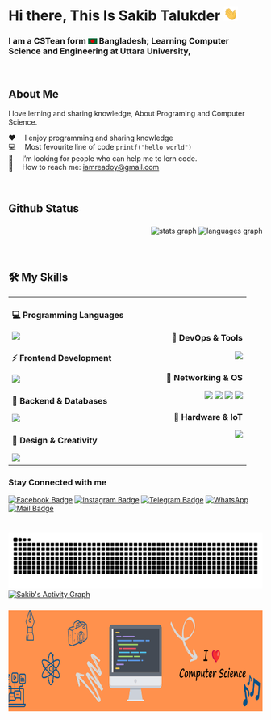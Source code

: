 # Hi there, This Is Sakib Talukder <img src="assets/hello.gif" width="28px" alt="hi">

### I am a CSTean form <img src="assets/bangladesh.png" width="18"/> Bangladesh; Learning Computer Science and Engineering at Uttara University,

<br/>

## About Me

I love lerning and sharing knowledge, About Programing and Computer Science.

:hearts: &emsp;I enjoy programming and sharing knowledge <br/>
:computer: &emsp;Most fevourite line of code `printf("hello world")` <br/>
🤔 &emsp;I’m looking for people who can help me to lern code.<br/>
:e-mail: &emsp;How to reach me: iamreadoy@gmail.com <br/>

<br/>
<h2 align="left">Github Status</h2>

###

<div align="right">
  <img src="https://github-readme-stats.vercel.app/api?username=sakibtalukqder&hide_title=false&hide_rank=false&show_icons=true&include_all_commits=true&count_private=true&disable_animations=false&theme=dark&locale=en&hide_border=false" height="177" alt="stats graph"  />
  <img src="https://github-readme-stats.vercel.app/api/top-langs?username=sakibtalukqder&locale=en&hide_title=false&layout=compact&card_width=320&langs_count=6&theme=dark&hide_border=false" height="177" alt="languages graph"  />
</div>

###

<br clear="both">

## 🛠️ My Skills  

<div align="center">

<table>
<tr>
<td align="left" width="50%">

### 💻 Programming Languages  
<img src="https://skillicons.dev/icons?i=python,java,js,ts,c,cs" height="35" />  

### ⚡ Frontend Development  
<img src="https://skillicons.dev/icons?i=html,css,react,nextjs,tailwind" height="35" />  

### 🔧 Backend & Databases  
<img src="https://skillicons.dev/icons?i=nodejs,express,mongodb,mysql,firebase" height="35" />  

### 🎨 Design & Creativity  
<img src="https://skillicons.dev/icons?i=figma,ai,canva" height="35" />  

</td>

<td align="right" width="50%">

### 🚀 DevOps & Tools  
<img src="https://skillicons.dev/icons?i=docker,jenkins,githubactions,git,github,vscode" height="35" />  

### 📡 Networking & OS  
<img src="https://skillicons.dev/icons?i=linux,ubuntu" height="35" />  
<img src="https://cdn.simpleicons.org/mikrotik/FF6600" height="35"/> 
<img src="https://cdn.simpleicons.org/cisco/1BA0D7" height="35"/>  
<img src="https://cdn.simpleicons.org/gnometerminal/241F31" height="35"/>  

### 🔬 Hardware & IoT  
<img src="https://skillicons.dev/icons?i=arduino" height="35" />  

</td>
</tr>
</table>

</div>


###

<div align="left">

### Stay Connected with me

[![Facebook Badge](https://img.shields.io/badge/Facebook-1877F2?style=for-the-badge&logo=facebook&logoColor=white)](https://www.facebook.com/sakibtalukqder)
[![Instagram Badge](https://img.shields.io/badge/Instagram-E4405F?style=for-the-badge&logo=instagram&logoColor=white)](https://www.instagram.com/sakibtalukqder)
[![Telegram Badge](https://img.shields.io/static/v1?message=Telegram&logo=telegram&label=&color=2CA5E0&logoColor=white&labelColor=&style=for-the-badge)](t.me/+8801799232910)
[![WhatsApp](https://img.shields.io/badge/WhatsApp-25D366?style=for-the-badge&logo=whatsapp&logoColor=white)](https://wa.me/<+8801799232910>)
[![Mail Badge](https://img.shields.io/badge/Gmail-D14836?style=for-the-badge&logo=gmail&logoColor=white)](mailto:sakibtalukqder07@gmail.com)

###

<br clear="both">

<img src="https://raw.githubusercontent.com/sakibtalukqder/sakibtalukqder/output/snake.svg" alt="Snake animation" />

<br>

<a href="https://github.com/ashutosh00710/github-readme-activity-graph">
  <img alt="Sakib's Activity Graph"
       src="https://github-readme-activity-graph.vercel.app/graph?username=sakibtalukqder&bg_color=1F222E&color=F8D866&line=F85D7F&point=FFFFFF&hide_border=true" />
</a>


###

<div align="center">
  <img height="200" src="./assets/banner.png"  />
</div>

